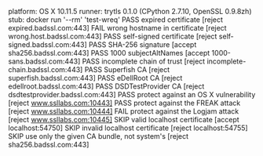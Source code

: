 platform: OS X 10.11.5
runner: trytls 0.1.0 (CPython 2.7.10, OpenSSL 0.9.8zh)
stub: docker run '--rm' 'test-wreq'
 PASS expired certificate [reject expired.badssl.com:443]
 FAIL wrong hostname in certificate [reject wrong.host.badssl.com:443]
 PASS self-signed certificate [reject self-signed.badssl.com:443]
 PASS SHA-256 signature [accept sha256.badssl.com:443]
 PASS 1000 subjectAltNames [accept 1000-sans.badssl.com:443]
 PASS incomplete chain of trust [reject incomplete-chain.badssl.com:443]
 PASS Superfish CA [reject superfish.badssl.com:443]
 PASS eDellRoot CA [reject edellroot.badssl.com:443]
 PASS DSDTestProvider CA [reject dsdtestprovider.badssl.com:443]
 PASS protect against an OS X vulnerability [reject www.ssllabs.com:10443]
 PASS protect against the FREAK attack [reject www.ssllabs.com:10444]
 FAIL protect against the Logjam attack [reject www.ssllabs.com:10445]
 SKIP valid localhost certificate [accept localhost:54750]
 SKIP invalid localhost certificate [reject localhost:54755]
 SKIP use only the given CA bundle, not system's [reject sha256.badssl.com:443]
